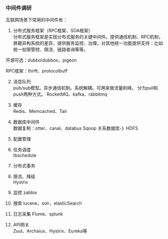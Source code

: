 ### 中间件调研

互联网场景下常用的中间件有：

1. 分布式服务框架（RPC框架、SOA框架）  
分布式服务框架是实现分布式服务的关键中间件。提供通信机制、RPC机制，屏蔽异构系统的差异，提供服务监控、治理，对其他统一功能提供支持：比如统一权限管控、限流、链路查询等等。

开源可选：dubbo\dubbox，pigeon

RPC框架：thrift、protocolbuff

2. 消息队列  
pub/sub模型。异步通信机制。系统解耦。可用来做流量削峰。
分为pull和push两种方式。
RocketMQ、kafka、rabbitmq

3. 缓存  
Redis、Memcached、Tair

4. 数据库中间件  
数据复制：otter、canal、databus
Sqoop 关系数据库-》HDFS
5. 配置管理
6. 任务调度  
  tbschedule
7. 分布式事务
8. 限流、降级  
  Hystrix
9. 监控
zabbix
10. 搜索
lucene，solr，elasticSearch
11. 日志采集
Flume、splunk
12. API网关  
  Zuul、Archaius、Hystrix、Eureka等

